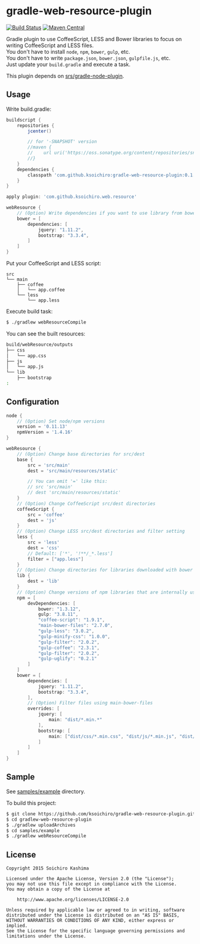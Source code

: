 # gradle-web-resource-plugin

[![Build Status](https://travis-ci.org/ksoichiro/gradle-web-resource-plugin.svg?branch=master)](https://travis-ci.org/ksoichiro/gradle-web-resource-plugin)
[![Maven Central](http://img.shields.io/maven-central/v/com.github.ksoichiro/gradle-web-resource-plugin.svg?style=flat)](https://github.com/ksoichiro/gradle-web-resource-plugin/releases/latest)

Gradle plugin to use CoffeeScript, LESS and Bower libraries to focus on writing CoffeeScript and LESS files.  
You don't have to install `node`, `npm`, `bower`, `gulp`, etc.  
You don't have to write `package.json`, `bower.json`, `gulpfile.js`, etc.  
Just update your `build.gradle` and execute a task.

This plugin depends on [srs/gradle-node-plugin](https://github.com/srs/gradle-node-plugin).

## Usage

Write build.gradle:

```gradle
buildscript {
    repositories {
        jcenter()

        // for '-SNAPSHOT' version
        //maven {
        //    url uri('https://oss.sonatype.org/content/repositories/snapshots/')
        //}
    }
    dependencies {
        classpath 'com.github.ksoichiro:gradle-web-resource-plugin:0.1.0'
    }
}

apply plugin: 'com.github.ksoichiro.web.resource'

webResource {
    // (Option) Write dependencies if you want to use library from bower
    bower = [
        dependencies: [
            jquery: "1.11.2",
            bootstrap: "3.3.4",
        ]
    ]
}
```

Put your CoffeeScript and LESS script:

```
src
└── main
    ├── coffee
    │   └── app.coffee
    └── less
        └── app.less
```

Execute build task:

```sh
$ ./gradlew webResourceCompile
```

You can see the built resources:

```sh
build/webResource/outputs
├── css
│   └── app.css
├── js
│   └── app.js
└── lib
    ├── bootstrap
:
```

## Configuration

```gradle
node {
    // (Option) Set node/npm versions
    version = '0.11.13'
    npmVersion = '1.4.16'
}

webResource {
    // (Option) Change base directories for src/dest
    base {
        src = 'src/main'
        dest = 'src/main/resources/static'

        // You can omit '=' like this:
        // src 'src/main'
        // dest 'src/main/resources/static'
    }
    // (Option) Change CoffeeScript src/dest directories
    coffeeScript {
        src = 'coffee'
        dest = 'js'
    }
    // (Option) Change LESS src/dest directories and filter setting
    less {
        src = 'less'
        dest = 'css'
        // Default: ['*', '!**/_*.less']
        filter = ["app.less"]
    }
    // (Option) Change directories for libraries downloaded with bower
    lib {
        dest = 'lib'
    }
    // (Option) Change versions of npm libraries that are internally used for bower and gulp.
    npm = [
        devDependencies: [
            bower: "1.3.12",
            gulp: "3.8.11",
            "coffee-script": "1.9.1",
            "main-bower-files": "2.7.0",
            "gulp-less": "3.0.2",
            "gulp-minify-css": "1.0.0",
            "gulp-filter": "2.0.2",
            "gulp-coffee": "2.3.1",
            "gulp-filter": "2.0.2",
            "gulp-uglify": "0.2.1"
        ]
    ]
    bower = [
        dependencies: [
            jquery: "1.11.2",
            bootstrap: "3.3.4",
        ],
        // (Option) Filter files using main-bower-files
        overrides: [
            jquery: [
                main: "dist/*.min.*"
            ],
            bootstrap: [
                main: ["dist/css/*.min.css", "dist/js/*.min.js", "dist/fonts/*"]
            ]
        ]
    ]
}
```

## Sample

See [samples/example](samples/example) directory.

To build this project:

```sh
$ git clone https://github.com/ksoichiro/gradle-web-resource-plugin.git
$ cd gradlew-web-resource-plugin
$ ./gradlew uploadArchives
$ cd samples/example
$ ./gradlew webResourceCompile
```

## License

    Copyright 2015 Soichiro Kashima

    Licensed under the Apache License, Version 2.0 (the "License");
    you may not use this file except in compliance with the License.
    You may obtain a copy of the License at

        http://www.apache.org/licenses/LICENSE-2.0

    Unless required by applicable law or agreed to in writing, software
    distributed under the License is distributed on an "AS IS" BASIS,
    WITHOUT WARRANTIES OR CONDITIONS OF ANY KIND, either express or implied.
    See the License for the specific language governing permissions and
    limitations under the License.
